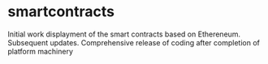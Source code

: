 # smartcontracts
Initial work displayment of the smart contracts based on Ethereneum.
Subsequent updates.
Comprehensive release of coding after completion of platform machinery
